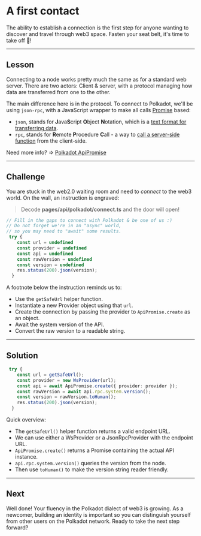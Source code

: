 # A first contact

The ability to establish a connection is the first step for anyone wanting to discover and travel through web3 space. Fasten your seat belt, it's time to take off 🚀!

------------------------

## Lesson

Connecting to a node works pretty much the same as for a standard web server. There are two actors: Client & server, with a protocol managing how data are transferred from one to the other.

The main difference here is in the protocol. To connect to Polkadot, we'll be using `json-rpc`, with a JavaScript wrapper to make all calls [Promise](https://developer.mozilla.org/en-US/docs/Web/JavaScript/Reference/Global_Objects/Promise) based: 
* `json`, stands for **J**ava**S**cript **O**bject **N**otation, which is a [text format for transferring data](https://www.w3schools.com/js/js_json_intro.asp).
* `rpc`, stands for **R**emote **P**rocedure **C**all - a way to [call a server-side function](https://en.wikipedia.org/wiki/Remote_procedure_call) from the client-side.


Need more info? => [Polkadot ApiPromise](https://polkadot.js.org/docs/api/examples/promise/simple-connect)

------------------------

## Challenge

You are stuck in the web2.0 waiting room and need to *connect* to the web3 world. On the wall, an instruction is engraved:   
> Decode **pages/api/polkadot/connect.ts** and the door will open!

```typescript
// Fill in the gaps to connect with Polkadot & be one of us :)
// Do not forget we're in an "async" world,
// so you may need to "await" some results.
 try {
    const url = undefined
    const provider = undefined
    const api = undefined
    const rawVersion = undefined
    const version = undefined
    res.status(200).json(version);
  }
```

A footnote below the instruction reminds us to: 
* Use the `getSafeUrl` helper function.
* Instantiate a new Provider object using that `url`.
* Create the connection by passing the provider to `ApiPromise.create` as an object.
* Await the system version of the API.
* Convert the raw version to a readable string.

------------------------

## Solution

```typescript
 try {
    const url = getSafeUrl();
    const provider = new WsProvider(url);
    const api = await ApiPromise.create({ provider: provider });
    const rawVersion = await api.rpc.system.version();
    const version = rawVersion.toHuman();
    res.status(200).json(version);
  }
```

Quick overview:
* The `getSafeUrl()` helper function returns a valid endpoint URL.
* We can use either a WsProvider or a JsonRpcProvider with the endpoint URL.
* `ApiPromise.create()` returns a Promise containing the actual API instance.
* `api.rpc.system.version()` queries the version from the node.
* Then use `toHuman()` to make the version string reader friendly.
------------------------

## Next

Well done! Your fluency in the Polkadot dialect of web3 is growing. As a newcomer, building an identity is important so you can distinguish yourself from other users on the Polkadot network. Ready to take the next step forward?
